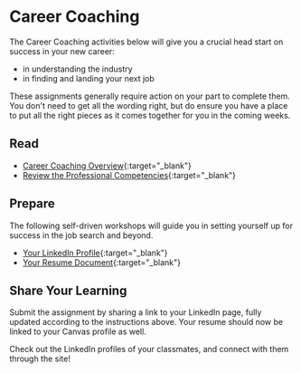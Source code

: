 # Career Coaching

The Career Coaching activities below will give you a crucial head start on success in your new career:

- in understanding the industry
- in finding and landing your next job

These assignments generally require action on your part to complete them. You don't need to get all the wording right, but do ensure you have a place to put all the right pieces as it comes together for you in the coming weeks.

## Read

- [Career Coaching Overview](https://codefellows.github.io/common_curriculum/career_coaching/){:target="_blank"}
- [Review the Professional Competencies](https://codefellows.github.io/common_curriculum/career_coaching/common/professional-competencies){:target="_blank"}

## Prepare

The following self-driven workshops will guide you in setting yourself up for success in the job search and beyond.

- [Your LinkedIn Profile](https://codefellows.github.io/common_curriculum/career_coaching/201/prepare-your-linkedin){:target="_blank"}
- [Your Resume Document](https://codefellows.github.io/common_curriculum/career_coaching/102/prepare-your-resume){:target="_blank"}

## Share Your Learning

Submit the assignment by sharing a link to your LinkedIn page, fully updated according to the instructions above. Your resume should now be linked to your Canvas profile as well.

Check out the LinkedIn profiles of your classmates, and connect with them through the site!
